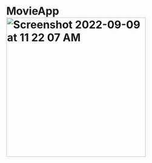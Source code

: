 # MovieApp<img width="368" alt="Screenshot 2022-09-09 at 11 22 07 AM" src="https://user-images.githubusercontent.com/13569710/189284721-a6de48e5-f916-42d0-95d1-008041821d00.png">
